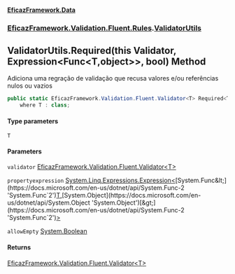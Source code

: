#### [EficazFramework.Data](EficazFrameworkData.md 'EficazFramework Data')
### [EficazFramework.Validation.Fluent.Rules](EficazFrameworkData.md#EficazFramework.Validation.Fluent.Rules 'EficazFramework.Validation.Fluent.Rules').[ValidatorUtils](EficazFramework.Validation.Fluent.Rules/ValidatorUtils.md 'EficazFramework.Validation.Fluent.Rules.ValidatorUtils')

## ValidatorUtils.Required<T>(this Validator<T>, Expression<Func<T,object>>, bool) Method

Adiciona uma regração de validação que recusa valores e/ou referências nulos ou vazios

```csharp
public static EficazFramework.Validation.Fluent.Validator<T> Required<T>(this EficazFramework.Validation.Fluent.Validator<T> validator, System.Linq.Expressions.Expression<System.Func<T,object>> propertyexpression, bool allowEmpty=false)
    where T : class;
```
#### Type parameters

<a name='EficazFramework.Validation.Fluent.Rules.ValidatorUtils.Required_T_(thisEficazFramework.Validation.Fluent.Validator_T_,System.Linq.Expressions.Expression_System.Func_T,object__,bool).T'></a>

`T`
#### Parameters

<a name='EficazFramework.Validation.Fluent.Rules.ValidatorUtils.Required_T_(thisEficazFramework.Validation.Fluent.Validator_T_,System.Linq.Expressions.Expression_System.Func_T,object__,bool).validator'></a>

`validator` [EficazFramework.Validation.Fluent.Validator&lt;](EficazFramework.Validation.Fluent/Validator_T_.md 'EficazFramework.Validation.Fluent.Validator<T>')[T](EficazFramework.Validation.Fluent.Rules/ValidatorUtils/Required_T_(thisValidator_T_,Expression_Func_T,object__,bool).md#EficazFramework.Validation.Fluent.Rules.ValidatorUtils.Required_T_(thisEficazFramework.Validation.Fluent.Validator_T_,System.Linq.Expressions.Expression_System.Func_T,object__,bool).T 'EficazFramework.Validation.Fluent.Rules.ValidatorUtils.Required<T>(this EficazFramework.Validation.Fluent.Validator<T>, System.Linq.Expressions.Expression<System.Func<T,object>>, bool).T')[&gt;](EficazFramework.Validation.Fluent/Validator_T_.md 'EficazFramework.Validation.Fluent.Validator<T>')

<a name='EficazFramework.Validation.Fluent.Rules.ValidatorUtils.Required_T_(thisEficazFramework.Validation.Fluent.Validator_T_,System.Linq.Expressions.Expression_System.Func_T,object__,bool).propertyexpression'></a>

`propertyexpression` [System.Linq.Expressions.Expression&lt;](https://docs.microsoft.com/en-us/dotnet/api/System.Linq.Expressions.Expression-1 'System.Linq.Expressions.Expression`1')[System.Func&lt;](https://docs.microsoft.com/en-us/dotnet/api/System.Func-2 'System.Func`2')[T](EficazFramework.Validation.Fluent.Rules/ValidatorUtils/Required_T_(thisValidator_T_,Expression_Func_T,object__,bool).md#EficazFramework.Validation.Fluent.Rules.ValidatorUtils.Required_T_(thisEficazFramework.Validation.Fluent.Validator_T_,System.Linq.Expressions.Expression_System.Func_T,object__,bool).T 'EficazFramework.Validation.Fluent.Rules.ValidatorUtils.Required<T>(this EficazFramework.Validation.Fluent.Validator<T>, System.Linq.Expressions.Expression<System.Func<T,object>>, bool).T')[,](https://docs.microsoft.com/en-us/dotnet/api/System.Func-2 'System.Func`2')[System.Object](https://docs.microsoft.com/en-us/dotnet/api/System.Object 'System.Object')[&gt;](https://docs.microsoft.com/en-us/dotnet/api/System.Func-2 'System.Func`2')[&gt;](https://docs.microsoft.com/en-us/dotnet/api/System.Linq.Expressions.Expression-1 'System.Linq.Expressions.Expression`1')

<a name='EficazFramework.Validation.Fluent.Rules.ValidatorUtils.Required_T_(thisEficazFramework.Validation.Fluent.Validator_T_,System.Linq.Expressions.Expression_System.Func_T,object__,bool).allowEmpty'></a>

`allowEmpty` [System.Boolean](https://docs.microsoft.com/en-us/dotnet/api/System.Boolean 'System.Boolean')

#### Returns
[EficazFramework.Validation.Fluent.Validator&lt;](EficazFramework.Validation.Fluent/Validator_T_.md 'EficazFramework.Validation.Fluent.Validator<T>')[T](EficazFramework.Validation.Fluent.Rules/ValidatorUtils/Required_T_(thisValidator_T_,Expression_Func_T,object__,bool).md#EficazFramework.Validation.Fluent.Rules.ValidatorUtils.Required_T_(thisEficazFramework.Validation.Fluent.Validator_T_,System.Linq.Expressions.Expression_System.Func_T,object__,bool).T 'EficazFramework.Validation.Fluent.Rules.ValidatorUtils.Required<T>(this EficazFramework.Validation.Fluent.Validator<T>, System.Linq.Expressions.Expression<System.Func<T,object>>, bool).T')[&gt;](EficazFramework.Validation.Fluent/Validator_T_.md 'EficazFramework.Validation.Fluent.Validator<T>')